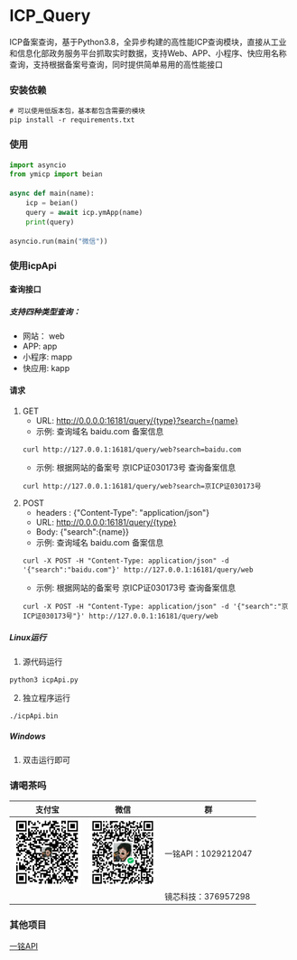 # ICP_Query
ICP备案查询，基于Python3.8，全异步构建的高性能ICP查询模块，直接从工业和信息化部政务服务平台抓取实时数据，支持Web、APP、小程序、快应用名称查询，支持根据备案号查询，同时提供简单易用的高性能接口


### 安装依赖
``` shell
# 可以使用低版本包，基本都包含需要的模块
pip install -r requirements.txt
```

### 使用
``` python
import asyncio
from ymicp import beian

async def main(name):
    icp = beian()
    query = await icp.ymApp(name)
    print(query)

asyncio.run(main("微信"))
```

### 使用icpApi
#### 查询接口
##### 支持四种类型查询：
- 网站： web
- APP: app
- 小程序: mapp
- 快应用: kapp
#### 请求
1. GET
    - URL: http://0.0.0.0:16181/query/{type}?search={name}
    - 示例: 查询域名 baidu.com 备案信息
    ```
    curl http://127.0.0.1:16181/query/web?search=baidu.com
    ```
    - 示例: 根据网站的备案号 京ICP证030173号 查询备案信息
    ```
    curl http://127.0.0.1:16181/query/web?search=京ICP证030173号
    ```
2. POST
   - headers : {"Content-Type": "application/json"}
   - URL: http://0.0.0.0:16181/query/{type}
   - Body: {"search":{name}}
   - 示例: 查询域名 baidu.com 备案信息
    ```
    curl -X POST -H "Content-Type: application/json" -d '{"search":"baidu.com"}' http://127.0.0.1:16181/query/web
    ```
    - 示例: 根据网站的备案号 京ICP证030173号 查询备案信息
    ```
    curl -X POST -H "Content-Type: application/json" -d '{"search":"京ICP证030173号"}' http://127.0.0.1:16181/query/web
    ```

##### Linux运行
1. 源代码运行
``` shell
python3 icpApi.py
```
2. 独立程序运行
``` shell
./icpApi.bin
```
##### Windows
1. 双击运行即可
### 请喝茶吗

| 支付宝                                                                                     | 微信                                                                                    | 群                |
| --------------------------------------------------------------------------------------- | ------------------------------------------------------------------------------------- | ---------------- |
| <img src="https://github.com/HG-ha/qinglong/blob/main/zfb.jpg?raw=true" title="" alt="zfb" width="120px" height="120px"> | <img title="" src="https://github.com/HG-ha/qinglong/blob/main/wx.png?raw=true" alt="wx" width="120px" height="120px"> | 一铭API：1029212047 |
|                                                                                       |                                                                                       | 镜芯科技：376957298   |



### 其他项目

[一铭API](https://api.wer.plus)
